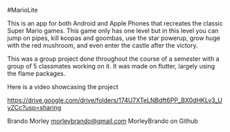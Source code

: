 #MarioLite

This is an app for both Android and Apple Phones that recreates the classic Super Mario games. This game only has one level but in this level you can jump on pipes, kill koopas and goombas, use the star powerup, grow huge with the red mushroom, and even enter the castle after the victory.

This was a group project done throughout the course of a semester with a group of 5 classmates working on it. It was made on flutter, largely using the flame packages. 

Here is a video showcasing the project

https://drive.google.com/drive/folders/174U7XTeLNBdft6PP_BX0dHKLv3_UyZCc?usp=sharing 

Brando Morley
morleybrando@gmail.com
MorleyBrando on Github
